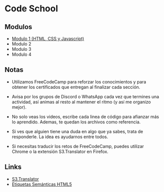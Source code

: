 # Code School

## Modulos

* [Modulo 1 (HTML, CSS y Javascript)](./modulo-1.md)
* Modulo 2
* Modulo 3
* Modulo 4

## Notas

* Utilizamos FreeCodeCamp para reforzar los conocimientos y para obtener los certificados que entregan al finalizar cada sección.
* Avisa por los grupos de Discord o WhatsApp cada vez que termines una actividad, así animas al resto al mantener el ritmo (y así me organizo mejor).

* No solo veas los videos, escribe cada linea de código para afianzar más lo aprendido. Ademas, te quedan los archivos como referencia.
* Si ves que alguien tiene una duda en algo que ya sabes, trata de responderle. La idea es ayudarnos entre todos.
* Si necesitas traducir los retos de FreeCodeCamp, puedes utilizar Chrome o la extensión S3.Translator en Firefox. 

## Links

* [S3.Translator](https://addons.mozilla.org/es/firefox/addon/s3_translator/)
* [Etiquetas Semánticas HTML5](https://www.sss-media.com/desarrollo-web/que-es-la-semantica-en-html-y-porque-te-debe-importar/)
